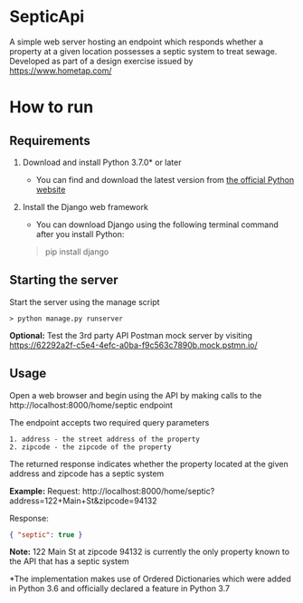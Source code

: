 # SepticApi

A simple web server hosting an endpoint which responds whether a property at a 
given location possesses a septic system to treat sewage. Developed as part of a design exercise issued by https://www.hometap.com/

# How to run

## Requirements

1. Download and install Python 3.7.0* or later
    - You can find and download the latest version from [the official Python website](https://www.python.org/downloads/)
2. Install the Django web framework
    - You can download Django using the following terminal command after you install Python:

    > pip install django

## Starting the server

Start the server using the manage script

    > python manage.py runserver

**Optional:** Test the 3rd party API Postman mock server by visiting https://62292a2f-c5e4-4efc-a0ba-f9c563c7890b.mock.pstmn.io/

## Usage

Open a web browser and begin using the API by making calls to the http://localhost:8000/home/septic endpoint

The endpoint accepts two required query parameters

    1. address - the street address of the property
    2. zipcode - the zipcode of the property

The returned response indicates whether the property located at the given address and zipcode has a septic system

**Example:**
Request: http://localhost:8000/home/septic?address=122+Main+St&zipcode=94132

Response: 

```json
{ "septic": true }
```

**Note:** 122 Main St at zipcode 94132 is currently the only property known to the API that has a septic system

*The implementation makes use of Ordered Dictionaries which were added in Python 3.6 and officially declared a feature in Python 3.7